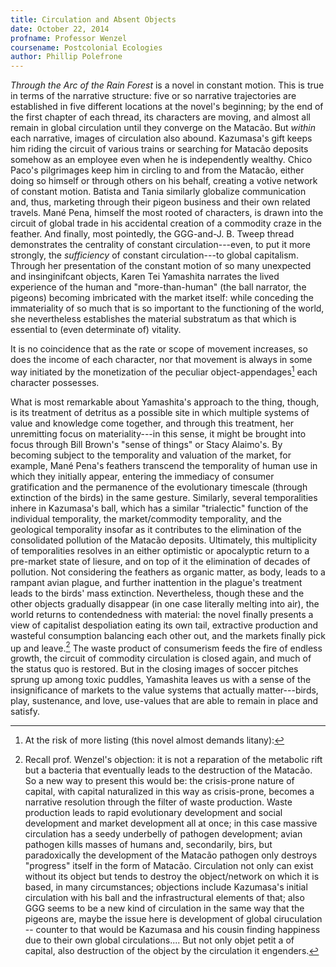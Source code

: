 ```yaml
---
title: Circulation and Absent Objects
date: October 22, 2014
profname: Professor Wenzel
coursename: Postcolonial Ecologies
author: Phillip Polefrone
---
```


*Through the Arc of the Rain Forest* is a novel in constant motion. This is true in terms of the narrative structure: five or so narrative trajectories are established in five different locations at the novel's beginning; by the end of the first chapter of each thread, its characters are moving, and almost all remain in global circulation until they converge on the Matacão. But *within* each narrative, images of circulation also abound. Kazumasa's gift keeps him riding the circuit of various trains or searching for Matacão deposits somehow as an employee even when he is independently wealthy. Chico Paco's pilgrimages keep him in circling to and from the Matacão, either doing so himself or through others on his behalf, creating a votive network of constant motion. Batista and Tania similarly globalize communication and, thus, marketing through their pigeon business and their own related travels. Mané Pena, himself the most rooted of characters, is drawn into the circuit of global trade in his accidental creation of a commodity craze in the feather. And finally, most pointedly, the GGG-and-J. B. Tweep thread demonstrates the centrality of constant circulation---even, to put it more strongly, the *sufficiency* of constant circulation---to global capitalism. Through her presentation of the constant motion of so many unexpected and insinginifcant objects, Karen Tei Yamashita narrates the lived experience of the human and "more-than-human" (the ball narrator, the pigeons) becoming imbricated with the market itself: while conceding the immateriality of so much that is so important to the functioning of the world, she nevertheless establishes the material substratum as that which is essential to (even determinate of) vitality.

It is no coincidence that as the rate or scope of movement increases, so does the income of each character, nor that movement is always in some way initiated by the monetization of the peculiar object-appendages[^1] each character possesses. 

What is most remarkable about Yamashita's approach to the thing, though, is its treatment of detritus as a possible site in which multiple systems of value and knowledge come together, and through this treatment, her unremitting focus on materiality---in this sense, it might be brought into focus through Bill Brown's "sense of things" or Stacy Alaimo's. By becoming subject to the temporality and valuation of the market, for example, Mané Pena's feathers transcend the temporality of human use in which they initially appear, entering the immediacy of consumer gratification and the permanence of the evolutionary timescale (through extinction of the birds) in the same gesture. Similarly, several temporalities inhere in Kazumasa's ball, which has a similar "trialectic" function of the individual temporality, the market/commodity temporality, and the geological temporality insofar as it contributes to the elimination of the consolidated pollution of the Matacão deposits. Ultimately, this multiplicity of temporalities resolves in an either optimistic or apocalyptic return to a pre-market state of liesure, and on top of it the elimination of decades of pollution. Not considering the feathers as organic matter, as body, leads to a rampant avian plague, and further inattention in the plague's treatment leads to the birds' mass extinction. Nevertheless, though these and the other objects gradually disappear (in one case literally melting into air), the world returns to contendedness with material: the novel finally presents a view of capitalist despoliation eating its own tail, extractive production and wasteful consumption balancing each other out, and the markets finally pick up and leave.[^3] The waste product of consumerism feeds the fire of endless growth, the circuit of commodity circulation is closed again, and much of the status quo is restored. But in the closing images of soccer pitches sprung up among toxic puddles, Yamashita leaves us with a sense of the insignificance of markets to the value systems that actually matter---birds, play, sustenance, and love, use-values that are able to remain in place and satisfy.


[^1]: At the risk of more listing (this novel almost demands litany): 

[^2]: As initial source material for this admittedly bizarre reference (though perhaps no more bizarre than commodity trading itself), see Eddie Murphy's 1983 film *Trading Places* and the related episode 471 of the Planet Money podcast.

[^3]: Recall prof. Wenzel's objection: it is not a reparation of the metabolic rift but a bacteria that eventually leads to the destruction of the Matacão. So a new way to present this would be: the crisis-prone nature of capital, with capital naturalized in this way as crisis-prone, becomes a narrative resolution through the filter of waste production. Waste production leads to rapid evolutionary development and social development and market development all at once; in this case massive circulation has a seedy underbelly of pathogen development; avian pathogen kills masses of humans and, secondarily, birs, but paradoxically the development of the Matacão pathogen only destroys "progress" itself in the form of Matacão. Circulation not only can exist without its object but tends to destroy the object/network on which it is based, in many circumstances; objections include Kazumasa's initial circulation with his ball and the infrastructural elements of that; also GGG seems to be a new kind of circulation in the same way that the pigeons are, maybe the issue here is development of global ciruculation -- counter to that would be Kazumasa and his cousin finding happiness due to their own global circulations.... But not only objet petit a of capital, also destruction of the object by the circulation it engenders.  
